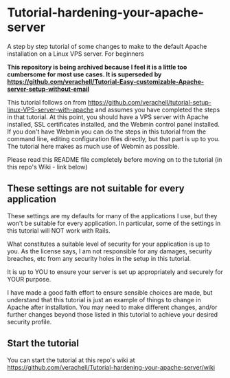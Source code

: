 # Tutorial-hardening-your-apache-server
A step by step tutorial of some changes to make to the default Apache installation on a Linux VPS server. For beginners

**This repository is being archived because I feel it is a little too cumbersome for most use cases. It is superseded by https://github.com/verachell/Tutorial-Easy-customizable-Apache-server-setup-without-email**

This tutorial follows on from https://github.com/verachell/tutorial-setup-linux-VPS-server-with-apache and assumes you have completed the steps in that tutorial. At this point, you should have a VPS server with Apache installed, SSL certificates installed, and the Webmin control panel installed. If you don't have Webmin you can do the steps in this tutorial from the command line, editing configuration files directly, but that part is up to you. The tutorial here makes as much use of Webmin as possible.

Please read this README file completely before moving on to the tutorial (in this repo's Wiki - link below)

## These settings are not suitable for every application
These settings are my defaults for many of the applications I use, but they won't be suitable for every application. In particular, some of the settings in this tutorial will NOT work with Rails. 

What constitutes a suitable level of security for your application is up to you. As the license says, I am not responsible for any damages, security breaches, etc from any security holes in the setup in this tutorial. 

It is up to YOU to ensure your server is set up appropriately and securely for YOUR purpose.

I have made a good faith effort to ensure sensible choices are made, but understand that this tutorial is just an example of things to change in Apache after installation. You may need to make different changes, and/or further changes beyond those listed in this tutorial to achieve your desired security profile.

## Start the tutorial
You can start the tutorial at this repo's wiki at https://github.com/verachell/Tutorial-hardening-your-apache-server/wiki 

